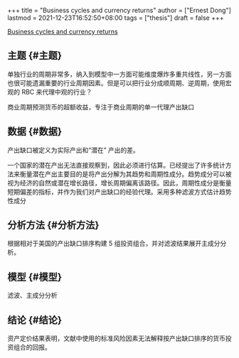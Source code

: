 +++
title = "Business cycles and currency returns"
author = ["Ernest Dong"]
lastmod = 2021-12-23T16:52:50+08:00
tags = ["thesis"]
draft = false
+++

[Business cycles and currency returns](https://econpapers.repec.org/RePEc:eee:jfinec:v:137:y:2020:i:3:p:659-678)


## 主题 {#主题}

<div class="notes">
  <div></div>

单独行业的周期非常多，纳入到模型中一方面可能维度爆炸多重共线性，另一方面也很可能遗漏重要的行业周期因素。但是可以把行业分成顺周期、逆周期，使用宏观的 RBC 来代理中观的行业？

</div>

商业周期预测货币的超额收益，专注于商业周期的单一代理产出缺口


## 数据 {#数据}

产出缺口被定义为实际产出和“潜在” 产出的差。

一个国家的潜在产出无法直接观察到，因此必须进行估算。已经提出了许多统计方法来衡量潜在产出主要目的是将产出分解为其趋势和周期性成分。趋势成分可以被视为经济的自然或潜在增长路径，增长周期偏离该路径。因此，周期性成分是衡量短期偏差的指标，并作为我们对产出缺口的经验代理。采用多种滤波方式估计趋势性成分


## 分析方法 {#分析方法}

根据相对于美国的产出缺口排序构建 5 组投资组合，并对滤波结果展开主成分分析。


## 模型 {#模型}

滤波、主成分分析


## 结论 {#结论}

资产定价结果表明，文献中使用的标准风险因素无法解释按产出缺口排序的货币投资组合的回报。

<style>.csl-entry{text-indent: -1.5em; margin-left: 1.5em;}</style><div class="csl-bib-body">
</div>